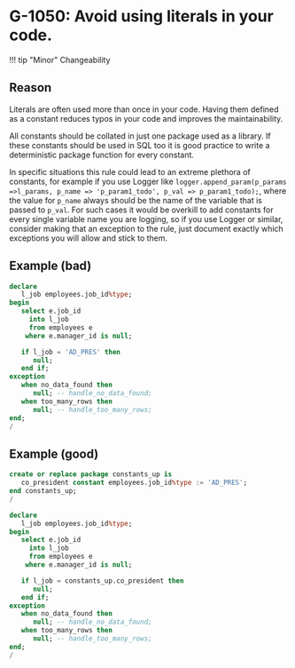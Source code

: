# G-1050: Avoid using literals in your code.

!!! tip "Minor"
    Changeability

## Reason

Literals are often used more than once in your code. Having them defined as a constant reduces typos in your code and improves the maintainability.

All constants should be collated in just one package used as a library. If these constants should be used in SQL too it is good practice to write a deterministic package function for every constant.

In specific situations this rule could lead to an extreme plethora of constants, for example if you use Logger like `logger.append_param(p_params =>l_params, p_name => 'p_param1_todo', p_val => p_param1_todo);`, where the value for `p_name` always should be the name of the variable that is passed to `p_val`. For such cases it would be overkill to add constants for every single variable name you are logging, so if you use Logger or similar, consider making that an exception to the rule, just document exactly which exceptions you will allow and stick to them.

## Example (bad)

``` sql
declare
   l_job employees.job_id%type;
begin
   select e.job_id
     into l_job
     from employees e
    where e.manager_id is null;

   if l_job = 'AD_PRES' then
      null;
   end if;
exception
   when no_data_found then
      null; -- handle_no_data_found;
   when too_many_rows then
      null; -- handle_too_many_rows; 
end;
/
```

## Example (good)

``` sql
create or replace package constants_up is
   co_president constant employees.job_id%type := 'AD_PRES';
end constants_up;
/

declare
   l_job employees.job_id%type;
begin
   select e.job_id
     into l_job
     from employees e
    where e.manager_id is null;

   if l_job = constants_up.co_president then
      null;
   end if;
exception
   when no_data_found then
      null; -- handle_no_data_found;
   when too_many_rows then
      null; -- handle_too_many_rows; 
end;
/
```